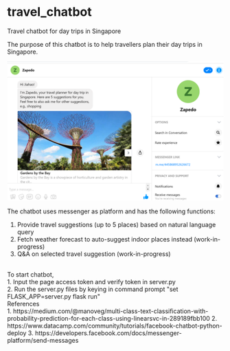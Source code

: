 # travel_chatbot
Travel chatbot for day trips in Singapore

The purpose of this chatbot is to help travellers plan their day trips in Singapore.

![chatbot screenshot](https://raw.githubusercontent.com/jiahao87/travel_chatbot/master/images/chatbot_screenshot.PNG)

The chatbot uses messenger as platform and has the following functions:<br />

1. Provide travel suggestions (up to 5 places) based on natural language query
2. Fetch weather forecast to auto-suggest indoor places instead (work-in-progress)
3. Q&A on selected travel suggestion (work-in-progress)
<br />
To start chatbot,<br /> 
1. Input the page access token and verify token in server.py
<br />
2. Run the server.py files by keying in command prompt "set FLASK_APP=server.py flask run"
<br />
References
<br />
1. https://medium.com/@manoveg/multi-class-text-classification-with-probability-prediction-for-each-class-using-linearsvc-in-289189fbb100
2. https://www.datacamp.com/community/tutorials/facebook-chatbot-python-deploy
3. https://developers.facebook.com/docs/messenger-platform/send-messages
